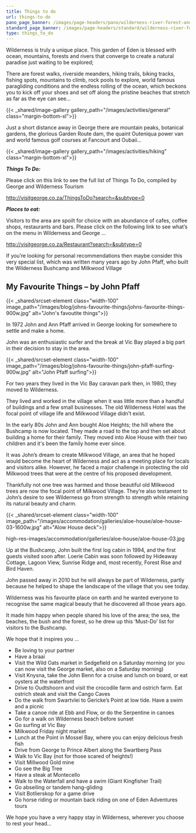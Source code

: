 ```yaml
---
title: Things to do
url: things-to-do
pano_page_banner: /images/page-headers/pano/wilderness-river-forest-and-ocean-1600w.jpg
standard_page_banner: /images/page-headers/standard/wilderness-river-forest-and-ocean-600w.jpg
type: things_to_do
---
```

Wilderness is truly a unique place. This garden of Eden is blessed with ocean, mountains, forests and rivers that converge to create a natural paradise just waiting to be explored;

There are forest walks, riverside meanders, hiking trails, biking tracks, fishing spots, mountains to climb, rock pools to explore, world famous paragliding conditions and the endless rolling of the ocean, which beckons you to kick off your shoes and set off along the pristine beaches that stretch as far as the eye can see…

{{< _shared/image-gallery gallery_path="/images/activities/general" class="margin-bottom-xl">}}

Just a short distance away in George there are mountain peaks, botanical gardens, the glorious Garden Route dam, the quaint Outeniqua power van and world famous golf courses at Fancourt and Oubaii… 

{{< _shared/image-gallery gallery_path="/images/activities/hiking"  class="margin-bottom-xl">}}

***Things To Do:***

Please click on this link to see the full list of Things To Do, compiled by George and Wilderness Tourism

<http://visitgeorge.co.za/ThingsToDo?search=&subtype=0>

***Places to eat:***

Visitors to the area are spoilt for choice with an abundance of cafes, coffee shops, restaurants and bars. Please click on the following link to see what’s on the menu in Wilderness and George …

<http://visitgeorge.co.za/Restaurant?search=&subtype=0>

If you’re looking for personal recommendations then maybe consider this very special list, which was written many years ago by John Pfaff, who built the Wilderness Bushcamp and Milkwood Village

## My Favourite Things – by John Pfaff

{{< _shared/srcset-element class="width-100" image_path="/images/blog/johns-favourite-things/johns-favourite-things-900w.jpg" alt="John's favoutite things">}}

In 1972 John and Ann Pfaff arrived in George looking for somewhere to settle and make a home.

John was an enthusiastic surfer and the break at Vic Bay played a big part in their decision to stay in the area.

{{< _shared/srcset-element class="width-100" image_path="/images/blog/johns-favourite-things/john-pfaff-surfing-900w.jpg" alt="John Pfaff surfing">}}

For two years they lived in the Vic Bay caravan park then, in 1980, they moved to Wilderness.

They lived and worked in the village when it was little more than a handful of buildings and a few small businesses. The old Wilderness Hotel was the focal point of village life and Milkwood Village didn’t exist.

In the early 80s John and Ann bought Aloe Heights; the hill where the Bushcamp is now located. They made a road to the top and then set about building a home for their family. They moved into Aloe House with their two children and it's been the family home ever since.

It was John’s dream to create Milkwood Village, an area that he hoped would become the heart of Wilderness and act as a meeting place for locals and visitors alike. However, he faced a major challenge in protecting the old Milkwood trees that were at the centre of his proposed development.

Thankfully not one tree was harmed and those beautiful old Milkwood trees are now the focal point of Milkwood Village. They’re also testament to John’s desire to see Wilderness go from strength to strength while retaining its natural beauty and charm.

{{< _shared/srcset-element class="width-100" image_path="/images/accommodation/galleries/aloe-house/aloe-house-03-1600w.jpg" alt="Alow House deck">}}

high-res-images/accommodation/galleries/aloe-house/aloe-house-03.jpg

Up at the Bushcamp, John built the first log cabin in 1994, and the first guests visited soon after. Loerie Cabin was soon followed by Hideaway Cottage, Lagoon View, Sunrise Ridge and, most recently, Forest Rise and Bird Haven.

John passed away in 2010 but he will always be part of Wilderness, partly because he helped to shape the landscape of the village that you see today.

Wilderness was his favourite place on earth and he wanted everyone to recognise the same magical beauty that he discovered all those years ago.

It made him happy when people shared his love of the area; the sea, the beaches, the bush and the forest, so he drew up this ‘Must-Do’ list for visitors to the Bushcamp.

We hope that it inspires you …

* Be loving to your partner
* Have a braai
* Visit the Wild Oats market in Sedgefield on a Saturday morning (or you can now visit the George market, also on a Saturday morning)
* Visit Knysna, take the John Benn for a cruise and lunch on board, or eat oysters at the waterfront
* Drive to Oudtshoorn and visit the crocodile farm and ostrich farm. Eat ostrich steak and visit the Cango Caves
* Do the walk from Swartvlei to Gericke’s Point at low tide. Have a swim and a picnic
* Take a canoe ride at Ebb and Flow, or do the Serpentine in canoes
* Go for a walk on Wilderness beach before sunset
* Go surfing at Vic Bay
* Milkwood Friday night market
* Lunch at the Point in Mossel Bay, where you can enjoy delicious fresh fish
* Drive from George to Prince Albert along the Swartberg Pass
* Walk to Vic Bay (not for those scared of heights!)
* Visit Millwood Gold mine
* Go see the Big Tree
* Have a steak at Montecello
* Walk to the Waterfall and have a swim (Giant Kingfisher Trail)
* Go abseiling or tandem hang-gliding
* Visit Botlierskop for a game drive
* Go horse riding or mountain back riding on one of Eden Adventures tours

We hope you have a very happy stay in Wilderness, wherever you choose to rest your head…